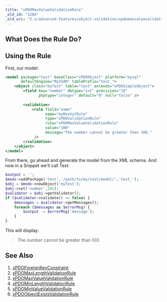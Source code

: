 ```yaml
---
title: "xPDOMaxValueValidationRule"
_old_id: "1284"
_old_uri: "2.x/advanced-features/object-validation/xpdomaxvaluevalidationrule"
---
```


## What Does the Rule Do?

## Using the Rule

First, our model:

``` xml 
<model package="test" baseClass="xPDOObject" platform="mysql"
       defaultEngine="MyISAM" tablePrefix="test_">    
    <object class="myTest" table="test" extends="xPDOSimpleObject">
        <field key="number" dbtype="int" precision="10"
               phptype="integer" default="0" null="false" />
                
        <validation>
            <rule field="name" 
                  name="myMaxValRule"
                  type="xPDOValidationRule"
                  rule="xPDOMaxValueValidationRule"
                  value="100"
                  message="The number cannot be greater than 100."
             />
        </validation>
    </object>
</model>
```

From there, go ahead and generate the model from the XML schema. And now in a Snippet we'll call Test:

``` php 
$output = '';
$modx->addPackage('test','/path/to/my/test/model/','test_');
$obj = $modx->newObject('myTest');
$obj->set('number',101);
$validator = $obj->getValidator();
if ($validator->validate() == false) {
    $messages = $validator->getMessages();
    foreach ($messages as $errorMsg) {
        $output .= $errorMsg['message'];
    }
}
```

This will display:

> The number cannot be greater than 100.

## See Also

1. [xPDOForeignKeyConstraint](xpdo/advanced-features/object-validation/xpdoforeignkeyconstraint)
2. [xPDOMaxLengthValidationRule](xpdo/advanced-features/object-validation/xpdomaxlengthvalidationrule)
3. [xPDOMaxValueValidationRule](xpdo/advanced-features/object-validation/xpdomaxvaluevalidationrule)
4. [xPDOMinLengthValidationRule](xpdo/advanced-features/object-validation/xpdominlengthvalidationrule)
5. [xPDOMinValueValidationRule](xpdo/advanced-features/object-validation/xpdominvaluevalidationrule)
6. [xPDOObjectExistsValidationRule](xpdo/advanced-features/object-validation/xpdoobjectexistsvalidationrule)